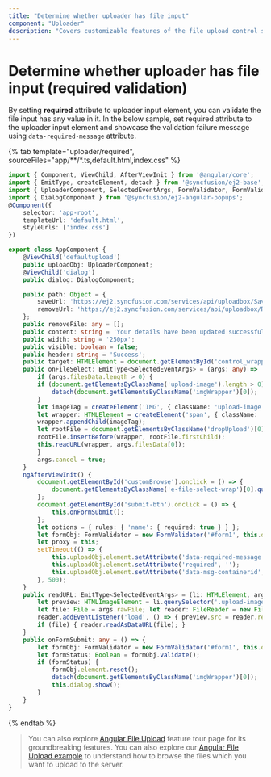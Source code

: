 ```yaml
---
title: "Determine whether uploader has file input"
component: "Uploader"
description: "Covers customizable features of the file upload control such as a preview image, invisible upload, progress bar, sort the file list and more."
---
```


# Determine whether uploader has file input (required validation)

By setting **required** attribute to uploader input element, you can validate the file input has any value in it.
In the below sample, set required attribute to the uploader input element and showcase the validation failure message using `data-required-message` attribute.

{% tab template="uploader/required", sourceFiles="app/**/*.ts,default.html,index.css" %}

```typescript
import { Component, ViewChild, AfterViewInit } from '@angular/core';
import { EmitType, createElement, detach } from '@syncfusion/ej2-base';
import { UploaderComponent, SelectedEventArgs, FormValidator, FormValidatorModel  } from '@syncfusion/ej2-angular-inputs';
import { DialogComponent } from '@syncfusion/ej2-angular-popups';
@Component({
    selector: 'app-root',
    templateUrl: 'default.html',
    styleUrls: ['index.css']
})

export class AppComponent {
    @ViewChild('defaultupload')
    public uploadObj: UploaderComponent;
    @ViewChild('dialog')
    public dialog: DialogComponent;

    public path: Object = {
        saveUrl: 'https://ej2.syncfusion.com/services/api/uploadbox/Save',
        removeUrl: 'https://ej2.syncfusion.com/services/api/uploadbox/Remove'
    };
    public removeFile: any = [];
    public content: string = 'Your details have been updated successfully, Thank you.';
    public width: string = '250px';
    public visible: boolean = false;
    public header: string = 'Success';
    public target: HTMLElement = document.getElementById('control_wrapper')
    public onFileSelect: EmitType<SelectedEventArgs> = (args: any) =>  {
        if (args.filesData.length > 0) {
        if (document.getElementsByClassName('upload-image').length > 0) {
            detach(document.getElementsByClassName('imgWrapper')[0]);
        }
        let imageTag = createElement('IMG', { className: 'upload-image', attrs: { 'alt': 'Image' } });
        let wrapper: HTMLElement = createElement('span', { className: 'imgWrapper' }) as HTMLElement;
        wrapper.appendChild(imageTag);
        let rootFile = document.getElementsByClassName('dropUpload')[0];
        rootFile.insertBefore(wrapper, rootFile.firstChild);
        this.readURL(wrapper, args.filesData[0]);
        }
        args.cancel = true;
    }
    ngAfterViewInit() {
        document.getElementById('customBrowse').onclick = () => {
            document.getElementsByClassName('e-file-select-wrap')[0].querySelector('button').click();
        };
        document.getElementById('submit-btn').onclick = () => {
            this.onFormSubmit();
        };
        let options = { rules: { 'name': { required: true } } };
        let formObj: FormValidator = new FormValidator('#form1', this.options);
        let proxy = this;
        setTimeout(() => {
            this.uploadObj.element.setAttribute('data-required-message', '* Choose your image to upload');
            this.uploadObj.element.setAttribute('required', '');
            this.uploadObj.element.setAttribute('data-msg-containerid', 'uploadError');
        }, 500);
    }
    public readURL: EmitType<SelectedEventArgs> = (li: HTMLElement, args: any) => {
        let preview: HTMLImageElement = li.querySelector('.upload-image');debugger
        let file: File = args.rawFile; let reader: FileReader = new FileReader();
        reader.addEventListener('load', () => { preview.src = reader.result; }, false);
        if (file) { reader.readAsDataURL(file); }
    }
    public onFormSubmit: any = () => {
        let formObj: FormValidator = new FormValidator('#form1', this.options);
        let formStatus: Boolean = formObj.validate();
        if (formStatus) {
            formObj.element.reset();
            detach(document.getElementsByClassName('imgWrapper')[0]);
            this.dialog.show();
        }
    }
}
```

{% endtab %}

> You can also explore [Angular File Upload](https://www.syncfusion.com/angular-ui-components/angular-file-upload) feature tour page for its groundbreaking features. You can also explore our [Angular File Upload example](https://ej2.syncfusion.com/angular/demos/#/material/uploader/default) to understand how to browse the files which you want to upload to the server.
